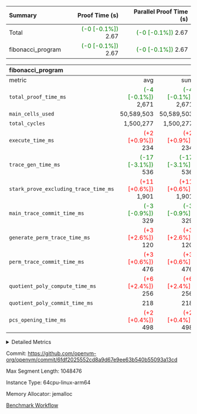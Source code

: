 | Summary | Proof Time (s) | Parallel Proof Time (s) |
|:---|---:|---:|
| Total | <span style='color: green'>(-0 [-0.1%])</span> 2.67 | <span style='color: green'>(-0 [-0.1%])</span> 2.67 |
| fibonacci_program | <span style='color: green'>(-0 [-0.1%])</span> 2.67 | <span style='color: green'>(-0 [-0.1%])</span> 2.67 |


| fibonacci_program |||||
|:---|---:|---:|---:|---:|
|metric|avg|sum|max|min|
| `total_proof_time_ms ` | <span style='color: green'>(-4 [-0.1%])</span> 2,671 | <span style='color: green'>(-4 [-0.1%])</span> 2,671 | <span style='color: green'>(-4 [-0.1%])</span> 2,671 | <span style='color: green'>(-4 [-0.1%])</span> 2,671 |
| `main_cells_used     ` |  50,589,503 |  50,589,503 |  50,589,503 |  50,589,503 |
| `total_cycles        ` |  1,500,277 |  1,500,277 |  1,500,277 |  1,500,277 |
| `execute_time_ms     ` | <span style='color: red'>(+2 [+0.9%])</span> 234 | <span style='color: red'>(+2 [+0.9%])</span> 234 | <span style='color: red'>(+2 [+0.9%])</span> 234 | <span style='color: red'>(+2 [+0.9%])</span> 234 |
| `trace_gen_time_ms   ` | <span style='color: green'>(-17 [-3.1%])</span> 536 | <span style='color: green'>(-17 [-3.1%])</span> 536 | <span style='color: green'>(-17 [-3.1%])</span> 536 | <span style='color: green'>(-17 [-3.1%])</span> 536 |
| `stark_prove_excluding_trace_time_ms` | <span style='color: red'>(+11 [+0.6%])</span> 1,901 | <span style='color: red'>(+11 [+0.6%])</span> 1,901 | <span style='color: red'>(+11 [+0.6%])</span> 1,901 | <span style='color: red'>(+11 [+0.6%])</span> 1,901 |
| `main_trace_commit_time_ms` | <span style='color: green'>(-3 [-0.9%])</span> 329 | <span style='color: green'>(-3 [-0.9%])</span> 329 | <span style='color: green'>(-3 [-0.9%])</span> 329 | <span style='color: green'>(-3 [-0.9%])</span> 329 |
| `generate_perm_trace_time_ms` | <span style='color: red'>(+3 [+2.6%])</span> 120 | <span style='color: red'>(+3 [+2.6%])</span> 120 | <span style='color: red'>(+3 [+2.6%])</span> 120 | <span style='color: red'>(+3 [+2.6%])</span> 120 |
| `perm_trace_commit_time_ms` | <span style='color: red'>(+3 [+0.6%])</span> 476 | <span style='color: red'>(+3 [+0.6%])</span> 476 | <span style='color: red'>(+3 [+0.6%])</span> 476 | <span style='color: red'>(+3 [+0.6%])</span> 476 |
| `quotient_poly_compute_time_ms` | <span style='color: red'>(+6 [+2.4%])</span> 256 | <span style='color: red'>(+6 [+2.4%])</span> 256 | <span style='color: red'>(+6 [+2.4%])</span> 256 | <span style='color: red'>(+6 [+2.4%])</span> 256 |
| `quotient_poly_commit_time_ms` |  218 |  218 |  218 |  218 |
| `pcs_opening_time_ms ` | <span style='color: red'>(+2 [+0.4%])</span> 498 | <span style='color: red'>(+2 [+0.4%])</span> 498 | <span style='color: red'>(+2 [+0.4%])</span> 498 | <span style='color: red'>(+2 [+0.4%])</span> 498 |



<details>
<summary>Detailed Metrics</summary>

| group | num_segments | keygen_time_ms | commit_exe_time_ms |
| --- | --- | --- | --- |
| fibonacci_program | 1 | 253 | 5 | 

| group | air_name | quotient_deg | interactions | constraints |
| --- | --- | --- | --- | --- |
| fibonacci_program | AccessAdapterAir<16> | 2 | 5 | 12 | 
| fibonacci_program | AccessAdapterAir<2> | 2 | 5 | 12 | 
| fibonacci_program | AccessAdapterAir<32> | 2 | 5 | 12 | 
| fibonacci_program | AccessAdapterAir<4> | 2 | 5 | 12 | 
| fibonacci_program | AccessAdapterAir<8> | 2 | 5 | 12 | 
| fibonacci_program | BitwiseOperationLookupAir<8> | 2 | 2 | 4 | 
| fibonacci_program | MemoryMerkleAir<8> | 2 | 4 | 39 | 
| fibonacci_program | PersistentBoundaryAir<8> | 2 | 3 | 7 | 
| fibonacci_program | PhantomAir | 2 | 3 | 5 | 
| fibonacci_program | Poseidon2PeripheryAir<BabyBearParameters>, 1> | 2 | 1 | 286 | 
| fibonacci_program | ProgramAir | 1 | 1 | 4 | 
| fibonacci_program | RangeTupleCheckerAir<2> | 1 | 1 | 4 | 
| fibonacci_program | Rv32HintStoreAir | 2 | 18 | 28 | 
| fibonacci_program | VariableRangeCheckerAir | 1 | 1 | 4 | 
| fibonacci_program | VmAirWrapper<Rv32BaseAluAdapterAir, BaseAluCoreAir<4, 8> | 2 | 20 | 37 | 
| fibonacci_program | VmAirWrapper<Rv32BaseAluAdapterAir, LessThanCoreAir<4, 8> | 2 | 18 | 40 | 
| fibonacci_program | VmAirWrapper<Rv32BaseAluAdapterAir, ShiftCoreAir<4, 8> | 2 | 24 | 91 | 
| fibonacci_program | VmAirWrapper<Rv32BranchAdapterAir, BranchEqualCoreAir<4> | 2 | 11 | 20 | 
| fibonacci_program | VmAirWrapper<Rv32BranchAdapterAir, BranchLessThanCoreAir<4, 8> | 2 | 13 | 35 | 
| fibonacci_program | VmAirWrapper<Rv32CondRdWriteAdapterAir, Rv32JalLuiCoreAir> | 2 | 10 | 18 | 
| fibonacci_program | VmAirWrapper<Rv32JalrAdapterAir, Rv32JalrCoreAir> | 2 | 16 | 20 | 
| fibonacci_program | VmAirWrapper<Rv32LoadStoreAdapterAir, LoadSignExtendCoreAir<4, 8> | 2 | 18 | 33 | 
| fibonacci_program | VmAirWrapper<Rv32LoadStoreAdapterAir, LoadStoreCoreAir<4> | 2 | 17 | 40 | 
| fibonacci_program | VmAirWrapper<Rv32MultAdapterAir, DivRemCoreAir<4, 8> | 2 | 25 | 84 | 
| fibonacci_program | VmAirWrapper<Rv32MultAdapterAir, MulHCoreAir<4, 8> | 2 | 24 | 31 | 
| fibonacci_program | VmAirWrapper<Rv32MultAdapterAir, MultiplicationCoreAir<4, 8> | 2 | 19 | 19 | 
| fibonacci_program | VmAirWrapper<Rv32RdWriteAdapterAir, Rv32AuipcCoreAir> | 2 | 12 | 14 | 
| fibonacci_program | VmConnectorAir | 2 | 5 | 11 | 

| group | air_name | segment | rows | prep_cols | perm_cols | main_cols | cells |
| --- | --- | --- | --- | --- | --- | --- | --- |
| fibonacci_program | AccessAdapterAir<8> | 0 | 128 |  | 16 | 17 | 4,224 | 
| fibonacci_program | BitwiseOperationLookupAir<8> | 0 | 65,536 | 3 | 8 | 2 | 655,360 | 
| fibonacci_program | MemoryMerkleAir<8> | 0 | 512 |  | 16 | 32 | 24,576 | 
| fibonacci_program | PersistentBoundaryAir<8> | 0 | 128 |  | 12 | 20 | 4,096 | 
| fibonacci_program | PhantomAir | 0 | 1 |  | 12 | 6 | 18 | 
| fibonacci_program | Poseidon2PeripheryAir<BabyBearParameters>, 1> | 0 | 256 |  | 8 | 300 | 78,848 | 
| fibonacci_program | ProgramAir | 0 | 8,192 |  | 8 | 10 | 147,456 | 
| fibonacci_program | RangeTupleCheckerAir<2> | 0 | 524,288 | 2 | 8 | 1 | 4,718,592 | 
| fibonacci_program | Rv32HintStoreAir | 0 | 4 |  | 44 | 32 | 304 | 
| fibonacci_program | VariableRangeCheckerAir | 0 | 262,144 | 2 | 8 | 1 | 2,359,296 | 
| fibonacci_program | VmAirWrapper<Rv32BaseAluAdapterAir, BaseAluCoreAir<4, 8> | 0 | 1,048,576 |  | 52 | 36 | 92,274,688 | 
| fibonacci_program | VmAirWrapper<Rv32BaseAluAdapterAir, LessThanCoreAir<4, 8> | 0 | 524,288 |  | 40 | 37 | 40,370,176 | 
| fibonacci_program | VmAirWrapper<Rv32BranchAdapterAir, BranchEqualCoreAir<4> | 0 | 262,144 |  | 28 | 26 | 14,155,776 | 
| fibonacci_program | VmAirWrapper<Rv32BranchAdapterAir, BranchLessThanCoreAir<4, 8> | 0 | 8 |  | 32 | 32 | 512 | 
| fibonacci_program | VmAirWrapper<Rv32CondRdWriteAdapterAir, Rv32JalLuiCoreAir> | 0 | 131,072 |  | 28 | 18 | 6,029,312 | 
| fibonacci_program | VmAirWrapper<Rv32JalrAdapterAir, Rv32JalrCoreAir> | 0 | 32 |  | 36 | 28 | 2,048 | 
| fibonacci_program | VmAirWrapper<Rv32LoadStoreAdapterAir, LoadStoreCoreAir<4> | 0 | 128 |  | 52 | 41 | 11,904 | 
| fibonacci_program | VmAirWrapper<Rv32RdWriteAdapterAir, Rv32AuipcCoreAir> | 0 | 16 |  | 28 | 20 | 768 | 
| fibonacci_program | VmConnectorAir | 0 | 2 | 1 | 16 | 5 | 42 | 

| group | segment | trace_gen_time_ms | total_proof_time_ms | total_cycles | total_cells | stark_prove_excluding_trace_time_ms | quotient_poly_compute_time_ms | quotient_poly_commit_time_ms | perm_trace_commit_time_ms | pcs_opening_time_ms | main_trace_commit_time_ms | main_cells_used | generate_perm_trace_time_ms | execute_time_ms |
| --- | --- | --- | --- | --- | --- | --- | --- | --- | --- | --- | --- | --- | --- | --- |
| fibonacci_program | 0 | 536 | 2,671 | 1,500,277 | 160,837,996 | 1,901 | 256 | 218 | 476 | 498 | 329 | 50,589,503 | 120 | 234 | 

| group | segment | trace_height_constraint | weighted_sum | threshold |
| --- | --- | --- | --- | --- |
| fibonacci_program | 0 | 0 | 3,932,542 | 2,013,265,921 | 
| fibonacci_program | 0 | 1 | 10,749,400 | 2,013,265,921 | 
| fibonacci_program | 0 | 2 | 1,966,271 | 2,013,265,921 | 
| fibonacci_program | 0 | 3 | 10,749,532 | 2,013,265,921 | 
| fibonacci_program | 0 | 4 | 1,664 | 2,013,265,921 | 
| fibonacci_program | 0 | 5 | 640 | 2,013,265,921 | 
| fibonacci_program | 0 | 6 | 7,209,100 | 2,013,265,921 | 
| fibonacci_program | 0 | 7 |  | 2,013,265,921 | 
| fibonacci_program | 0 | 8 | 35,535,101 | 2,013,265,921 | 

</details>


Commit: https://github.com/openvm-org/openvm/commit/6fdf2025552cd8a9d67e9ee63b540b55093a13cd

Max Segment Length: 1048476

Instance Type: 64cpu-linux-arm64

Memory Allocator: jemalloc

[Benchmark Workflow](https://github.com/openvm-org/openvm/actions/runs/14314986554)
